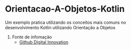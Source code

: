 # Orientacao-A-Objetos-Kotlin
Um exemplo pratica utilizando os conceitos mais comuns no desenvolvimento Kotlin utilizando Orientação a Objetos
1. Fonte de infomação
    - [Github Digital Innovation](https://github.com/jether2011/digitalinnovation)
